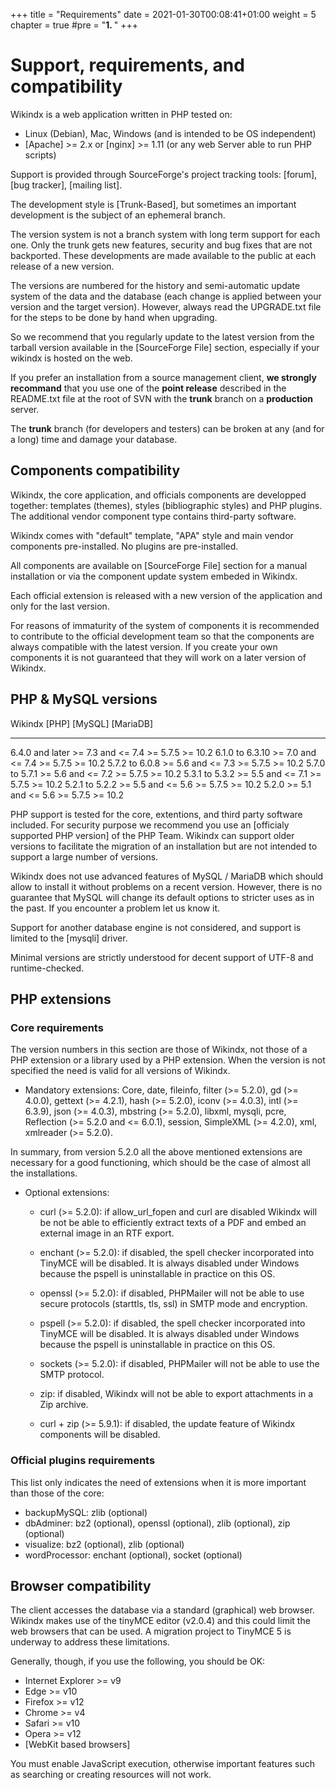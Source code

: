 +++
title = "Requirements"
date = 2021-01-30T00:08:41+01:00
weight = 5
chapter = true
#pre = "<b>1. </b>"
+++


# Support, requirements, and compatibility

Wikindx is a web application written in PHP tested on:

 * Linux (Debian), Mac, Windows (and is intended to be OS independent)
 * [Apache] >= 2.x or [nginx] >= 1.11 (or any web Server able to run PHP
   scripts)

Support is provided through SourceForge's project tracking tools: [forum],
[bug tracker], [mailing list].

The development style is [Trunk-Based], but sometimes an important
development is the subject of an ephemeral branch.

The version system is not a branch system with long term support for
each one.  Only the trunk gets new features, security and bug fixes that
are not backported.  These developments are made available to the public
at each release of a new version.

The versions are numbered for the history and semi-automatic update
system of the data and the database (each change is applied between your
version and the target version).  However, always read the UPGRADE.txt
file for the steps to be done by hand when upgrading.

So we recommend that you regularly update to the latest version from the
tarball version available in the [SourceForge File] section, especially
if your wikindx is hosted on the web.

If you prefer an installation from a source management client, __we
strongly recommand__ that you use one of the __point release__ described
in the README.txt file at the root of SVN with the __trunk__ branch on a
__production__ server.

The __trunk__ branch (for developers and testers) can be broken at any
(and for a long) time and damage your database.


## Components compatibility

Wikindx, the core application, and officials components are developped
together: templates (themes), styles (bibliographic styles) and PHP
plugins. The additional vendor component type contains third-party
software.

Wikindx comes with "default" template, "APA" style and main vendor
components pre-installed. No plugins are pre-installed.

All components are available on [SourceForge File] section for a manual
installation or via the component update system embeded in Wikindx.

Each official extension is released with a new version of the
application and only for the last version.

For reasons of immaturity of the system of components it is recommended
to contribute to the official development team so that the components
are always compatible with the latest version. If you create your own
components it is not guaranteed that they will work on a later version
of Wikindx.



## PHP & MySQL versions

Wikindx         [PHP]             [MySQL]  [MariaDB]
--------------- ----------------- -------- ---------
6.4.0 and later >= 7.3 and <= 7.4 >= 5.7.5 >= 10.2
6.1.0 to 6.3.10 >= 7.0 and <= 7.4 >= 5.7.5 >= 10.2
5.7.2 to 6.0.8  >= 5.6 and <= 7.3 >= 5.7.5 >= 10.2
5.7.0 to 5.7.1  >= 5.6 and <= 7.2 >= 5.7.5 >= 10.2
5.3.1 to 5.3.2  >= 5.5 and <= 7.1 >= 5.7.5 >= 10.2
5.2.1 to 5.2.2  >= 5.5 and <= 5.6 >= 5.7.5 >= 10.2
5.2.0           >= 5.1 and <= 5.6 >= 5.7.5 >= 10.2

PHP support is tested for the core, extentions, and third party software
included. For security purpose we recommend you use an [officialy
supported PHP version] of the PHP Team. Wikindx can support older
versions to facilitate the migration of an installation but are not
intended to support a large number of versions.

Wikindx does not use advanced features of MySQL / MariaDB which should
allow to install it without problems on a recent version. However, there
is no guarantee that MySQL will change its default options to stricter
uses as in the past. If you encounter a problem let us know it.

Support for another database engine is not considered, and support is
limited to the [mysqli] driver.

Minimal versions are strictly understood for decent support of UTF-8 and
runtime-checked.


## PHP extensions

### Core requirements

The version numbers in this section are those of Wikindx, not those of a
PHP extension or a library used by a PHP extension. When the version is
not specified the need is valid for all versions of Wikindx.

 * Mandatory extensions: Core, date, fileinfo, filter (>= 5.2.0), gd
   (>= 4.0.0), gettext (>= 4.2.1), hash (>= 5.2.0), iconv (>= 4.0.3),
   intl (>= 6.3.9), json (>= 4.0.3), mbstring (>= 5.2.0), libxml, mysqli,
   pcre, Reflection (>= 5.2.0 and <= 6.0.1), session, SimpleXML (>= 4.2.0),
   xml, xmlreader (>= 5.2.0).

In summary, from version 5.2.0 all the above mentioned extensions are
necessary for a good functioning, which should be the case of almost all
the installations.

 * Optional extensions:

   * curl (>= 5.2.0): if allow_url_fopen and curl are disabled Wikindx
     will be not be able to efficiently extract texts of a PDF and embed an
     external image in an RTF export.

   * enchant (>= 5.2.0): if disabled, the spell checker incorporated into
     TinyMCE will be disabled. It is always disabled under Windows
     because the pspell is uninstallable in practice on this OS.

   * openssl (>= 5.2.0): if disabled, PHPMailer will not be able to use
     secure protocols (starttls, tls, ssl) in SMTP mode and encryption.

   * pspell (>= 5.2.0): if disabled, the spell checker incorporated into
     TinyMCE will be disabled. It is always disabled under Windows
     because the pspell is uninstallable in practice on this OS.

   * sockets (>= 5.2.0): if disabled, PHPMailer will not be able to use
     the SMTP protocol.

   * zip: if disabled, Wikindx will not be able to export attachments in
     a Zip archive.

   * curl + zip (>= 5.9.1): if disabled, the update feature of Wikindx
     components will be disabled.

### Official plugins requirements

This list only indicates the need of extensions when it is more
important than those of the core:

 * backupMySQL: zlib (optional)
 * dbAdminer: bz2 (optional), openssl (optional), zlib (optional),
   zip (optional)
 * visualize: bz2 (optional), zlib (optional)
 * wordProcessor: enchant (optional), socket (optional)


## Browser compatibility

The  client  accesses  the  database via  a  standard  (graphical)  web
browser. Wikindx  makes use of the tinyMCE editor  (v2.0.4) and this
could limit the web browsers that can be used. A migration project to
TinyMCE 5 is underway to address these limitations.

Generally, though, if you use the following, you should be OK:

 * Internet Explorer >= v9
 * Edge >= v10
 * Firefox >= v12
 * Chrome >= v4
 * Safari >= v10
 * Opera >= v12
 * [WebKit based browsers]

You must enable JavaScript execution, otherwise important features such
as searching or creating resources will not work.
